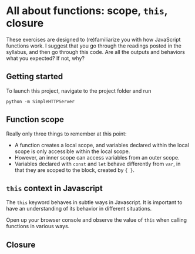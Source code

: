 # All about functions: scope, `this`, closure

These exercises are designed to (re)familiarize you with how JavaScript functions work. I suggest that you go through the readings posted in the syllabus, and then go through this code. Are all the outputs and behaviors what you expected? If not, why?

## Getting started
To launch this project, navigate to the project folder and run
```
python -m SimpleHTTPServer
```

## Function scope

Really only three things to remember at this point:
* A function creates a local scope, and variables declared within the local scope is only accessible within the local scope.
* However, an inner scope can access variables from an outer scope.
* Variables declared with `const` and `let` behave differently from `var`, in that they are scoped to the block, created by `{ }`.

## `this`  context in Javascript

The `this` keyword behaves in subtle ways in Javascript. It is important to have an understanding of its behavior in different situations. 

Open up your browser console and observe the value of `this` when calling functions in various ways.

## Closure 